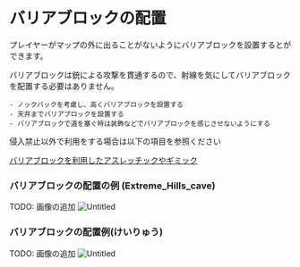 # バリアブロックの配置

プレイヤーがマップの外に出ることがないようにバリアブロックを設置するとができます。

バリアブロックは銃による攻撃を貫通するので、射線を気にしてバリアブロックを配置する必要はありません。

```admonish success title = "推奨例"
- ノックバックを考慮し、高くバリアブロックを設置する
- 天井までバリアブロックを設置する
- バリアブロックで道を塞ぐ時は装飾などでバリアブロックを感じさせないようにする
```

侵入禁止以外で利用をする場合は以下の項目を参照ください

[バリアブロックを利用したアスレッチックやギミック](./barrier.md)

### バリアブロックの配置の例 (Extreme_Hills_cave)

TODO: 画像の追加
![Untitled](https://prod-files-secure.s3.us-west-2.amazonaws.com/18ab8687-a8b1-4a3c-8a4b-b43beaa470a1/c2c882d8-69ea-4ecc-a5ad-c9a85657e72d/Untitled.png)

### バリアブロックの配置例(けいりゅう)

TODO: 画像の追加
![Untitled](https://prod-files-secure.s3.us-west-2.amazonaws.com/18ab8687-a8b1-4a3c-8a4b-b43beaa470a1/d55e2c4c-b88d-4cf2-8042-18e0c3ffaa01/Untitled.png)
